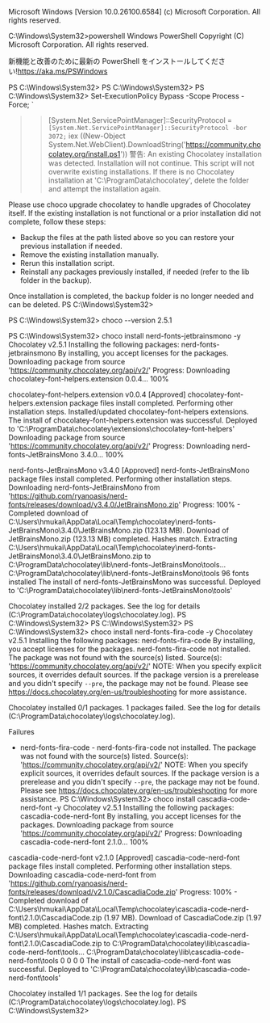 Microsoft Windows [Version 10.0.26100.6584]
(c) Microsoft Corporation. All rights reserved.

C:\Windows\System32>powershell
Windows PowerShell
Copyright (C) Microsoft Corporation. All rights reserved.

新機能と改善のために最新の PowerShell をインストールしてください!https://aka.ms/PSWindows

PS C:\Windows\System32>
PS C:\Windows\System32>
PS C:\Windows\System32> Set-ExecutionPolicy Bypass -Scope Process -Force; `
>> [System.Net.ServicePointManager]::SecurityProtocol = `
>> [System.Net.ServicePointManager]::SecurityProtocol -bor 3072; `
>> iex ((New-Object System.Net.WebClient).DownloadString('https://community.chocolatey.org/install.ps1'))
警告: An existing Chocolatey installation was detected. Installation will not continue. This script will not overwrite
existing installations.
If there is no Chocolatey installation at 'C:\ProgramData\chocolatey', delete the folder and attempt the installation
again.

Please use choco upgrade chocolatey to handle upgrades of Chocolatey itself.
If the existing installation is not functional or a prior installation did not complete, follow these steps:
 - Backup the files at the path listed above so you can restore your previous installation if needed.
 - Remove the existing installation manually.
 - Rerun this installation script.
 - Reinstall any packages previously installed, if needed (refer to the lib folder in the backup).

Once installation is completed, the backup folder is no longer needed and can be deleted.
PS C:\Windows\System32>

PS C:\Windows\System32> choco --version
2.5.1

PS C:\Windows\System32> choco install nerd-fonts-jetbrainsmono -y
Chocolatey v2.5.1
Installing the following packages:
nerd-fonts-jetbrainsmono
By installing, you accept licenses for the packages.
Downloading package from source 'https://community.chocolatey.org/api/v2/'
Progress: Downloading chocolatey-font-helpers.extension 0.0.4... 100%

chocolatey-font-helpers.extension v0.0.4 [Approved]
chocolatey-font-helpers.extension package files install completed. Performing other installation steps.
 Installed/updated chocolatey-font-helpers extensions.
 The install of chocolatey-font-helpers.extension was successful.
  Deployed to 'C:\ProgramData\chocolatey\extensions\chocolatey-font-helpers'
Downloading package from source 'https://community.chocolatey.org/api/v2/'
Progress: Downloading nerd-fonts-JetBrainsMono 3.4.0... 100%

nerd-fonts-JetBrainsMono v3.4.0 [Approved]
nerd-fonts-JetBrainsMono package files install completed. Performing other installation steps.
Downloading nerd-fonts-JetBrainsMono
  from 'https://github.com/ryanoasis/nerd-fonts/releases/download/v3.4.0/JetBrainsMono.zip'
Progress: 100% - Completed download of C:\Users\hmukai\AppData\Local\Temp\chocolatey\nerd-fonts-JetBrainsMono\3.4.0\JetBrainsMono.zip (123.13 MB).
Download of JetBrainsMono.zip (123.13 MB) completed.
Hashes match.
Extracting C:\Users\hmukai\AppData\Local\Temp\chocolatey\nerd-fonts-JetBrainsMono\3.4.0\JetBrainsMono.zip to C:\ProgramData\chocolatey\lib\nerd-fonts-JetBrainsMono\tools...
C:\ProgramData\chocolatey\lib\nerd-fonts-JetBrainsMono\tools
96 fonts installed
 The install of nerd-fonts-JetBrainsMono was successful.
  Deployed to 'C:\ProgramData\chocolatey\lib\nerd-fonts-JetBrainsMono\tools'

Chocolatey installed 2/2 packages.
 See the log for details (C:\ProgramData\chocolatey\logs\chocolatey.log).
PS C:\Windows\System32>
PS C:\Windows\System32>
PS C:\Windows\System32> choco install nerd-fonts-fira-code -y
Chocolatey v2.5.1
Installing the following packages:
nerd-fonts-fira-code
By installing, you accept licenses for the packages.
nerd-fonts-fira-code not installed. The package was not found with the source(s) listed.
 Source(s): 'https://community.chocolatey.org/api/v2/'
 NOTE: When you specify explicit sources, it overrides default sources.
If the package version is a prerelease and you didn't specify `--pre`,
 the package may not be found.
Please see https://docs.chocolatey.org/en-us/troubleshooting for more
 assistance.

Chocolatey installed 0/1 packages. 1 packages failed.
 See the log for details (C:\ProgramData\chocolatey\logs\chocolatey.log).

Failures
 - nerd-fonts-fira-code - nerd-fonts-fira-code not installed. The package was not found with the source(s) listed.
 Source(s): 'https://community.chocolatey.org/api/v2/'
 NOTE: When you specify explicit sources, it overrides default sources.
If the package version is a prerelease and you didn't specify `--pre`,
 the package may not be found.
Please see https://docs.chocolatey.org/en-us/troubleshooting for more
 assistance.
PS C:\Windows\System32> choco install cascadia-code-nerd-font -y
Chocolatey v2.5.1
Installing the following packages:
cascadia-code-nerd-font
By installing, you accept licenses for the packages.
Downloading package from source 'https://community.chocolatey.org/api/v2/'
Progress: Downloading cascadia-code-nerd-font 2.1.0... 100%

cascadia-code-nerd-font v2.1.0 [Approved]
cascadia-code-nerd-font package files install completed. Performing other installation steps.
Downloading cascadia-code-nerd-font
  from 'https://github.com/ryanoasis/nerd-fonts/releases/download/v2.1.0/CascadiaCode.zip'
Progress: 100% - Completed download of C:\Users\hmukai\AppData\Local\Temp\chocolatey\cascadia-code-nerd-font\2.1.0\CascadiaCode.zip (1.97 MB).
Download of CascadiaCode.zip (1.97 MB) completed.
Hashes match.
Extracting C:\Users\hmukai\AppData\Local\Temp\chocolatey\cascadia-code-nerd-font\2.1.0\CascadiaCode.zip to C:\ProgramData\chocolatey\lib\cascadia-code-nerd-font\tools...
C:\ProgramData\chocolatey\lib\cascadia-code-nerd-font\tools
0
0
0
0
 The install of cascadia-code-nerd-font was successful.
  Deployed to 'C:\ProgramData\chocolatey\lib\cascadia-code-nerd-font\tools'

Chocolatey installed 1/1 packages.
 See the log for details (C:\ProgramData\chocolatey\logs\chocolatey.log).
PS C:\Windows\System32>
